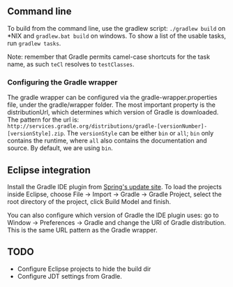 ## Command line

To build from the command line, use the gradlew script: `./gradlew build` on *NIX and `gradlew.bat build` on windows. To show a list of the usable tasks, run `gradlew tasks`.

Note: remember that Gradle permits camel-case shortcuts for the task name, as such `teCl` resolves to `testClasses`.

### Configuring the Gradle wrapper

The gradle wrapper can be configured via the gradle-wrapper.properties file, under the gradle/wrapper folder. The most important property is the distributionUrl, which determines which version of Gradle is downloaded. The pattern for the url is: `http://services.gradle.org/distributions/gradle-[versionNumber]-[versionStyle].zip`. The `versionStyle` can be either `bin` or `all`; `bin` only contains the runtime, where `all` also contains the documentation and source. By default, we are using `bin`.

## Eclipse integration

Install the Gradle IDE plugin from [Spring's update site](http://dist.springsource.com/release/TOOLS/gradle). To load the projects inside Eclipse, choose File -> Import -> Gradle -> Gradle Project, select the root directory of the project, click Build Model and finish.

You can also configure which version of Gradle the IDE plugin uses: go to Window -> Preferences -> Gradle and change the URI of Gradle distribution. This is the same URL pattern as the Gradle wrapper.

## TODO

* Configure Eclipse projects to hide the build dir
* Configure JDT settings from Gradle.